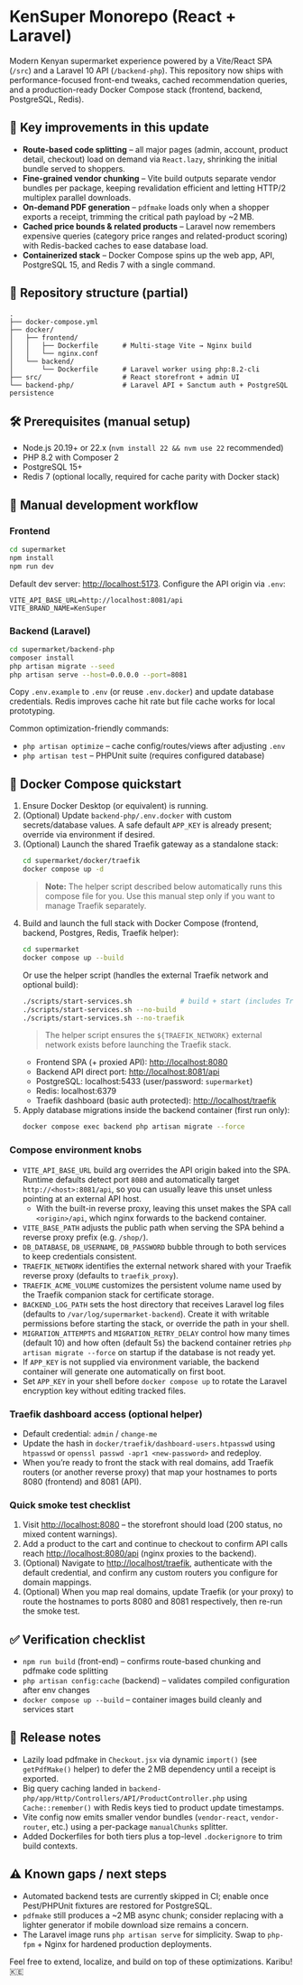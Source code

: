 # KenSuper Monorepo (React + Laravel)

Modern Kenyan supermarket experience powered by a Vite/React SPA (`/src`) and a Laravel 10 API (`/backend-php`). This repository now ships with performance-focused front-end tweaks, cached recommendation queries, and a production-ready Docker Compose stack (frontend, backend, PostgreSQL, Redis).

## 🚀 Key improvements in this update
- **Route-based code splitting** – all major pages (admin, account, product detail, checkout) load on demand via `React.lazy`, shrinking the initial bundle served to shoppers.
- **Fine-grained vendor chunking** – Vite build outputs separate vendor bundles per package, keeping revalidation efficient and letting HTTP/2 multiplex parallel downloads.
- **On-demand PDF generation** – `pdfmake` loads only when a shopper exports a receipt, trimming the critical path payload by ~2 MB.
- **Cached price bounds & related products** – Laravel now remembers expensive queries (category price ranges and related-product scoring) with Redis-backed caches to ease database load.
- **Containerized stack** – Docker Compose spins up the web app, API, PostgreSQL 15, and Redis 7 with a single command.

## 📁 Repository structure (partial)
```
.
├── docker-compose.yml
├── docker/
│   ├── frontend/
│   │   ├── Dockerfile      # Multi-stage Vite → Nginx build
│   │   └── nginx.conf
│   └── backend/
│       └── Dockerfile      # Laravel worker using php:8.2-cli
├── src/                    # React storefront + admin UI
└── backend-php/            # Laravel API + Sanctum auth + PostgreSQL persistence
```

## 🛠 Prerequisites (manual setup)
- Node.js 20.19+ or 22.x (`nvm install 22 && nvm use 22` recommended)
- PHP 8.2 with Composer 2
- PostgreSQL 15+
- Redis 7 (optional locally, required for cache parity with Docker stack)

## 🧪 Manual development workflow
### Frontend
```bash
cd supermarket
npm install
npm run dev
```
Default dev server: <http://localhost:5173>. Configure the API origin via `.env`:
```
VITE_API_BASE_URL=http://localhost:8081/api
VITE_BRAND_NAME=KenSuper
```

### Backend (Laravel)
```bash
cd supermarket/backend-php
composer install
php artisan migrate --seed
php artisan serve --host=0.0.0.0 --port=8081
```
Copy `.env.example` to `.env` (or reuse `.env.docker`) and update database credentials. Redis improves cache hit rate but file cache works for local prototyping.

Common optimization-friendly commands:
- `php artisan optimize` – cache config/routes/views after adjusting `.env`
- `php artisan test` – PHPUnit suite (requires configured database)

## 🐳 Docker Compose quickstart
1. Ensure Docker Desktop (or equivalent) is running.
2. (Optional) Update `backend-php/.env.docker` with custom secrets/database values. A safe default `APP_KEY` is already present; override via environment if desired.
3. (Optional) Launch the shared Traefik gateway as a standalone stack:
   ```bash
   cd supermarket/docker/traefik
   docker compose up -d
   ```
   > **Note:** The helper script described below automatically runs this compose file for you. Use this manual step only if you want to manage Traefik separately.
4. Build and launch the full stack with Docker Compose (frontend, backend, Postgres, Redis, Traefik helper):
   ```bash
   cd supermarket
   docker compose up --build
   ```
   Or use the helper script (handles the external Traefik network and optional build):
   ```bash
   ./scripts/start-services.sh            # build + start (includes Traefik companion)
   ./scripts/start-services.sh --no-build
   ./scripts/start-services.sh --no-traefik
   ```
   > The helper script ensures the `${TRAEFIK_NETWORK}` external network exists before launching the Traefik stack.
   - Frontend SPA (+ proxied API): <http://localhost:8080>
   - Backend API direct port: <http://localhost:8081/api>
   - PostgreSQL: localhost:5433 (user/password: `supermarket`)
   - Redis: localhost:6379
   - Traefik dashboard (basic auth protected): <http://localhost/traefik>
5. Apply database migrations inside the backend container (first run only):
   ```bash
   docker compose exec backend php artisan migrate --force
   ```

### Compose environment knobs
- `VITE_API_BASE_URL` build arg overrides the API origin baked into the SPA. Runtime defaults detect port `8080` and automatically target `http://<host>:8081/api`, so you can usually leave this unset unless pointing at an external API host.
   - With the built-in reverse proxy, leaving this unset makes the SPA call `<origin>/api`, which nginx forwards to the backend container.
- `VITE_BASE_PATH` adjusts the public path when serving the SPA behind a reverse proxy prefix (e.g. `/shop/`).
- `DB_DATABASE`, `DB_USERNAME`, `DB_PASSWORD` bubble through to both services to keep credentials consistent.
- `TRAEFIK_NETWORK` identifies the external network shared with your Traefik reverse proxy (defaults to `traefik_proxy`).
- `TRAEFIK_ACME_VOLUME` customizes the persistent volume name used by the Traefik companion stack for certificate storage.
- `BACKEND_LOG_PATH` sets the host directory that receives Laravel log files (defaults to `/var/log/supermarket-backend`). Create it with writable permissions before starting the stack, or override the path in your shell.
- `MIGRATION_ATTEMPTS` and `MIGRATION_RETRY_DELAY` control how many times (default 10) and how often (default 5s) the backend container retries `php artisan migrate --force` on startup if the database is not ready yet.
- If `APP_KEY` is not supplied via environment variable, the backend container will generate one automatically on first boot.
- Set `APP_KEY` in your shell before `docker compose up` to rotate the Laravel encryption key without editing tracked files.

### Traefik dashboard access (optional helper)
- Default credential: `admin` / `change-me`
- Update the hash in `docker/traefik/dashboard-users.htpasswd` using `htpasswd` or `openssl passwd -apr1 <new-password>` and redeploy.
- When you’re ready to front the stack with real domains, add Traefik routers (or another reverse proxy) that map your hostnames to ports 8080 (frontend) and 8081 (API).

### Quick smoke test checklist
1. Visit <http://localhost:8080> – the storefront should load (200 status, no mixed content warnings).
2. Add a product to the cart and continue to checkout to confirm API calls reach <http://localhost:8080/api> (nginx proxies to the backend).
3. (Optional) Navigate to <http://localhost/traefik>, authenticate with the default credential, and confirm any custom routers you configure for domain mappings.
4. (Optional) When you map real domains, update Traefik (or your proxy) to route the hostnames to ports 8080 and 8081 respectively, then re-run the smoke test.

## ✅ Verification checklist
- `npm run build` (front-end) – confirms route-based chunking and pdfmake code splitting
- `php artisan config:cache` (backend) – validates compiled configuration after env changes
- `docker compose up --build` – container images build cleanly and services start

## 📓 Release notes
- Lazily load pdfmake in `Checkout.jsx` via dynamic `import()` (see `getPdfMake()` helper) to defer the 2 MB dependency until a receipt is exported.
- Big query caching landed in `backend-php/app/Http/Controllers/API/ProductController.php` using `Cache::remember()` with Redis keys tied to product update timestamps.
- Vite config now emits smaller vendor bundles (`vendor-react`, `vendor-router`, etc.) using a per-package `manualChunks` splitter.
- Added Dockerfiles for both tiers plus a top-level `.dockerignore` to trim build contexts.

## ⚠️ Known gaps / next steps
- Automated backend tests are currently skipped in CI; enable once Pest/PHPUnit fixtures are restored for PostgreSQL.
- `pdfmake` still produces a ~2 MB async chunk; consider replacing with a lighter generator if mobile download size remains a concern.
- The Laravel image runs `php artisan serve` for simplicity. Swap to `php-fpm` + Nginx for hardened production deployments.

Feel free to extend, localize, and build on top of these optimizations. Karibu! 🇰🇪

